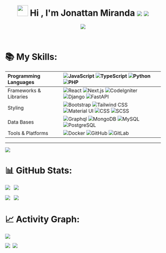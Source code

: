 
<h1 align="center">
	<img src="https://media.giphy.com/media/hvRJCLFzcasrR4ia7z/giphy.gif" width="35"> 
	Hi , I'm Jonattan Miranda
	<a href="https://www.linkedin.com/in/jonattan-miranda-000919149/" target="_blank"> <img src="https://img.icons8.com/color/35/linkedin.png"/></a>
	<a href="mailto:jonydavid94@gmail.com"> <img src="https://img.icons8.com/color/35/gmail.png"/></a>
</h1>
<p align="center">
  <a href=""><img src="https://readme-typing-svg.herokuapp.com?lines=Full%20Stack%20Developer%20%3BAlways%20learning%20new%20things!%3BExperienced%20in%20Mockups%20&center=true&width=500&height=50"></a>
</p>
<br>

# 📚 My Skills:

| Programming Languages       |![JavaScript](https://img.shields.io/badge/JavaScript-F7DF1E?style=for-the-badge&logo=javascript&logoColor=black) ![TypeScript](https://img.shields.io/badge/TypeScript-007ACC?style=for-the-badge&logo=typescript&logoColor=white) ![Python](https://img.shields.io/badge/Python-3776AB?style=for-the-badge&logo=python&logoColor=white) ![PHP](https://img.shields.io/badge/PHP-777BB4?style=for-the-badge&logo=php&logoColor=white)                                                                                                                                                                                                                                                                                                                                                                                                                                                                                                                                                                                                  |
| :-------------------------- | :--------------------------------------------------------------------------------------------------------------------------------------------------------------------------------------------------------------------------------------------------------------------------------------------------------------------------------------------------------------------------------------------------------------------------------------------------------------------------------------------------------------------------------------------------------------------------------------------------------------------------------------------------------------------------------------------------------------------------------------------------------------------------------------------------------------------------------------------------------------------------------------------------------------------------------------------------------------------------------------------------------------------------------------------------- |
| Frameworks & Libraries      | ![React](https://img.shields.io/badge/React-61DAFB?style=for-the-badge&logo=react&logoColor=white) ![Next.js](https://img.shields.io/badge/Next.js-000000?style=for-the-badge&logo=next.js&logoColor=white) ![CodeIgniter](https://img.shields.io/badge/CodeIgniter-EF4223?style=for-the-badge&logo=codeigniter&logoColor=white) ![Django](https://img.shields.io/badge/Django-092E20?style=for-the-badge&logo=django&logoColor=white) ![FastAPI](https://img.shields.io/badge/FastAPI-005571?style=for-the-badge&logo=fastapi) |
| Styling                     | ![Bootstrap](https://img.shields.io/badge/Bootstrap-563D7C?style=for-the-badge&logo=bootstrap&logoColor=white) ![Tailwind CSS](https://img.shields.io/badge/Tailwind_CSS-38B2AC?style=for-the-badge&logo=tailwind-css&logoColor=white) ![Material UI](https://img.shields.io/badge/Material_UI-0081CB?style=for-the-badge&logo=material-ui&logoColor=white) ![CSS](https://img.shields.io/badge/CSS-1572B6?style=for-the-badge&logo=css3&logoColor=white) ![SCSS](https://img.shields.io/badge/SCSS-CC6699?style=for-the-badge&logo=sass&logoColor=white)                                                                                                                                                                                                                                                                                                                                                                                                                                                                                                                                                                                                                                                                                                                                                                                                          |
| Data Bases         | ![Graphql](https://img.shields.io/badge/Graphql-E10098?style=for-the-badge&logo=graphql&logoColor=white) ![MongoDB](https://img.shields.io/badge/MongoDB-47A248?style=for-the-badge&logo=mongodb&logoColor=white) ![MySQL](https://img.shields.io/badge/MySQL-4479A1?style=for-the-badge&logo=mysql&logoColor=white) ![PostgreSQL](https://img.shields.io/badge/PostgreSQL-336791?style=for-the-badge&logo=postgresql&logoColor=white)                                                                                                                                                                                                                                                                                                                                                                                                                                                                                                                                                                                                                                                                                                       |
| Tools & Platforms           | ![Docker](https://img.shields.io/badge/Docker-2496ED?style=for-the-badge&logo=docker&logoColor=white) ![GitHub](https://img.shields.io/badge/GitHub-181717?style=for-the-badge&logo=github&logoColor=white) ![GitLab](https://img.shields.io/badge/GitLab-FCA121?style=for-the-badge&logo=gitlab&logoColor=white) |



---
[![](https://visitcount.itsvg.in/api?id=jonydavid&icon=0&color=0)](https://visitcount.itsvg.in)

# 📊 GitHub Stats:

![](https://github-readme-stats.vercel.app/api?username=jonydavid&theme=dark&hide_border=false&include_all_commits=true&count_private=true) &nbsp; ![](https://github-readme-streak-stats.herokuapp.com/?user=jonydavid&theme=dark&hide_border=false) &nbsp;


![](https://github-contributor-stats.vercel.app/api?username=jonydavid&limit=5&theme=dark&combine_all_yearly_contributions=true) &nbsp;
![](https://github-readme-stats.vercel.app/api/top-langs/?username=jonydavid&theme=dark&hide_border=false&include_all_commits=true&count_private=true&layout=compact)

# 📈 Activity Graph:

![](http://github-profile-summary-cards.vercel.app/api/cards/profile-details?username=jonydavid&theme=date_night)

![](http://github-profile-summary-cards.vercel.app/api/cards/stats?username=jonydavid&theme=date_night)&nbsp;
![](http://github-profile-summary-cards.vercel.app/api/cards/productive-time?username=jonydavid&theme=date_night&utcOffset=8)
